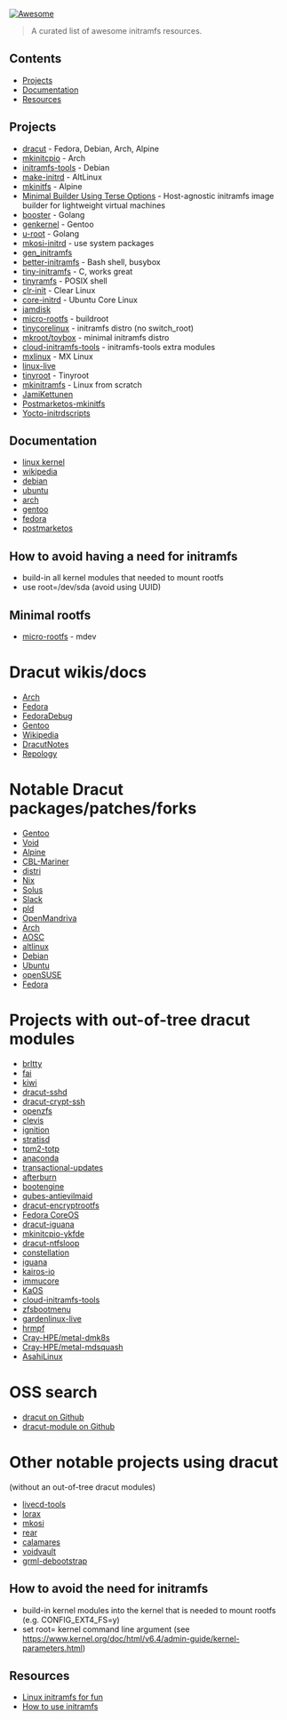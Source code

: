 [![Awesome](https://awesome.re/badge.svg)](https://awesome.re)

> A curated list of awesome initramfs resources.

## Contents

- [Projects](#projects)
- [Documentation](#documentation)
- [Resources](#resources)

## Projects
* [dracut](https://github.com/dracutdevs/dracut) - Fedora, Debian, Arch, Alpine
* [mkinitcpio](https://github.com/archlinux/mkinitcpio) - Arch
* [initramfs-tools](https://salsa.debian.org/kernel-team/initramfs-tools) - Debian
* [make-initrd](https://github.com/osboot/make-initrd) - AltLinux
* [mkinitfs](https://gitlab.alpinelinux.org/alpine/mkinitfs/) - Alpine
* [Minimal Builder Using Terse Options](https://mbuto.sh/mbuto) - Host-agnostic initramfs image builder for lightweight virtual machines
* [booster](https://github.com/anatol/booster) - Golang
* [genkernel](https://gitweb.gentoo.org/proj/genkernel.git) - Gentoo
* [u-root](https://github.com/u-root/u-root) - Golang
* [mkosi-initrd](https://github.com/systemd/mkosi-initrd) - use system packages
* [gen_initramfs](https://github.com/torvalds/linux/blob/master/usr/gen_initramfs.sh)
* [better-initramfs](https://github.com/slashbeast/better-initramfs) - Bash shell, busybox
* [tiny-initramfs](https://github.com/chris-se/tiny-initramfs) - C, works great
* [tinyramfs](https://github.com/illiliti/tinyramfs) - POSIX shell
* [clr-init](https://github.com/clearlinux/clr-init) - Clear Linux
* [core-initrd](https://github.com/snapcore/core-initrd) - Ubuntu Core Linux
* [jamdisk](https://github.com/cbdevnet/jamdisk)
* [micro-rootfs](https://github.com/loicpoulain/micro-rootfs) - buildroot
* [tinycorelinux](https://github.com/tinycorelinux/Core-scripts/blob/master/init) - initramfs distro (no switch_root)
* [mkroot/toybox](https://github.com/landley/toybox/blob/master/scripts/mkroot.sh) - minimal initramfs distro
* [cloud-initramfs-tools](https://launchpad.net/cloud-initramfs-tools/) - initramfs-tools extra modules
* [mxlinux](https://github.com/MX-Linux/build-iso-mx/tree/master/Template/COMMON/initrd) - MX Linux
* [linux-live](https://github.com/Tomas-M/linux-live)
* [tinyroot](https://github.com/troglobit/tinyroot) - Tinyroot
* [mkinitramfs](https://www.linuxfromscratch.org/blfs/view/svn/postlfs/initramfs.html) - Linux from scratch
* [JamiKettunen](https://github.com/JamiKettunen/initramfs-tools)
* [Postmarketos-mkinitfs](https://gitlab.com/postmarketOS/pmaports/-/tree/master/main/postmarketos-mkinitfs)
* [Yocto-initrdscripts](https://github.com/yoctoproject/poky/tree/master/meta/recipes-core/initrdscripts)

## Documentation
* [linux kernel](https://www.kernel.org/doc/html/latest/filesystems/ramfs-rootfs-initramfs.html)
* [wikipedia](https://en.wikipedia.org/wiki/Initial_ramdisk)
* [debian](https://wiki.debian.org/initramfs)
* [ubuntu](https://wiki.ubuntu.com/Initramfs)
* [arch](https://wiki.archlinux.org/title/Arch_boot_process#initramfs)
* [gentoo](https://wiki.gentoo.org/wiki/Initramfs/Guide)
* [fedora](https://fedoraproject.org/wiki/Dracut)
* [postmarketos](https://wiki.postmarketos.org/wiki/The_initramfs)

## How to avoid having a need for initramfs
* build-in all kernel modules that needed to mount rootfs
* use root=/dev/sda (avoid using UUID)

## Minimal rootfs
* [micro-rootfs](https://github.com/loicpoulain/micro-rootfs)  - mdev

# Dracut wikis/docs
 * [Arch](https://wiki.archlinux.org/title/Dracut)
 * [Fedora](https://fedoraproject.org/wiki/Dracut)
 * [FedoraDebug](http://fedoraproject.org/wiki/How_to_debug_Dracut_problems)
 * [Gentoo](https://wiki.gentoo.org/wiki/Dracut)
 * [Wikipedia](https://en.wikipedia.org/wiki/Dracut_(software))
 * [DracutNotes](https://wwoods.fedorapeople.org/doc/dracut-notes.html)
 * [Repology](https://repology.org/project/dracut)

# Notable Dracut packages/patches/forks
 * [Gentoo](https://github.com/gentoo/gentoo/blob/master/sys-kernel/dracut)
 * [Void](https://github.com/void-linux/void-packages/tree/master/srcpkgs/dracut)
 * [Alpine](https://gitlab.alpinelinux.org/alpine/aports/-/tree/master/community/dracut)
 * [CBL-Mariner](https://github.com/microsoft/CBL-Mariner/tree/2.0/SPECS/dracut)
 * [distri](https://github.com/distr1/distri/tree/master/pkgs/dracut)
 * [Nix](https://github.com/NixOS/nixpkgs/tree/master/pkgs/os-specific/linux/dracut)
 * [Solus](https://dev.getsol.us/source/dracut/)
 * [Slack](https://git.slackbuilds.org/slackbuilds/tree/system/dracut)
 * [pld](https://git.pld-linux.org/?p=packages/dracut.git;a=tree)
 * [OpenMandriva](https://github.com/OpenMandrivaAssociation/dracut)
 * [Arch](https://gitlab.archlinux.org/archlinux/packaging/packages/dracut)
 * [AOSC](https://github.com/AOSC-Dev/aosc-os-abbs/tree/stable/app-admin/dracut)
 * [altlinux](https://github.com/altlinux/specs/tree/sisyphus/d/dracut)
 * [Debian](https://salsa.debian.org/debian/dracut/)
 * [Ubuntu](https://git.launchpad.net/ubuntu/+source/dracut/tree/)
 * [openSUSE](https://github.com/openSUSE/dracut)
 * [Fedora](https://src.fedoraproject.org/rpms/dracut)

# Projects with out-of-tree dracut modules
 * [brltty](https://github.com/brltty/brltty/tree/master/Initramfs/Dracut)
 * [fai](https://github.com/faiproject/fai/tree/master/lib/dracut/80fai-autodiscover)
 * [kiwi](https://github.com/OSInside/kiwi/tree/master/dracut/modules.d)
 * [dracut-sshd](https://github.com/gsauthof/dracut-sshd)
 * [dracut-crypt-ssh](https://github.com/dracut-crypt-ssh/dracut-crypt-ssh)
 * [openzfs](https://github.com/openzfs/zfs/tree/master/contrib/dracut)
 * [clevis](https://github.com/latchset/clevis/tree/master/src/luks/systemd/dracut)
 * [ignition](https://github.com/coreos/ignition/tree/main/dracut)
 * [stratisd](https://github.com/stratis-storage/stratisd/tree/master/dracut)
 * [tpm2-totp](https://github.com/tpm2-software/tpm2-totp/tree/master/dist/dracut)
 * [anaconda](https://github.com/rhinstaller/anaconda/tree/master/dracut)
 * [transactional-updates](https://github.com/openSUSE/transactional-update)
 * [afterburn](https://github.com/coreos/afterburn/tree/main/dracut/30afterburn)
 * [bootengine](https://github.com/flatcar/bootengine)
 * [qubes-antievilmaid](https://github.com/QubesOS/qubes-antievilmaid/tree/master/90anti-evil-maid)
 * [dracut-encryptrootfs](https://github.com/Symantec/dracut-encryptrootfs)
 * [Fedora CoreOS](https://github.com/coreos/fedora-coreos-config/tree/testing-devel/overlay.d/05core/usr/lib/dracut/modules.d)
 * [dracut-iguana](https://github.com/aaannz/dracut-iguana)
 * [mkinitcpio-ykfde](https://github.com/eworm-de/mkinitcpio-ykfde/tree/master/dracut)
 * [dracut-ntfsloop](https://github.com/genosse-einhorn/dracut-ntfsloop)
 * [constellation](https://github.com/edgelesssys/constellation/tree/main/image/mkosi.skeleton/usr/lib/dracut/modules.d)
 * [iguana](https://github.com/openSUSE/iguana/tree/main/dracut-iguana)
 * [kairos-io](https://github.com/kairos-io/packages/tree/main/packages/system/dracut/immutable-rootfs/30cos-immutable-rootfs)
 * [immucore](https://github.com/kairos-io/immucore)
 * [KaOS](https://github.com/KaOSx/core/blob/master/dracut)
 * [cloud-initramfs-tools](https://github.com/larsks/cloud-initramfs-tools/tree/master/growroot/dracut/modules.d/50growroot)
 * [zfsbootmenu](https://github.com/zbm-dev/zfsbootmenu/tree/master/dracut)
 * [gardenlinux-live](https://github.com/gardenlinux/gardenlinux/tree/main/features/_pxe/file.include/usr/lib/dracut/modules.d/98gardenlinux-live)
 * [hrmpf](https://github.com/leahneukirchen/hrmpf/tree/master/dracut)
 * [Cray-HPE/metal-dmk8s](https://github.com/Cray-HPE/dracut-metal-dmk8s/tree/main/93metaldmk8s)
 * [Cray-HPE/metal-mdsquash](https://github.com/Cray-HPE/dracut-metal-mdsquash/tree/main/90metalmdsquash)
 * [AsahiLinux](https://github.com/AsahiLinux/asahi-scripts/tree/main/dracut)
   
 # OSS search
 * [dracut on Github](https://github.com/topics/dracut)
 * [dracut-module on Github](https://github.com/topics/dracut-module)

# Other notable projects using dracut 
(without an out-of-tree dracut modules)
 * [livecd-tools](https://github.com/livecd-tools/livecd-tools)
 * [lorax](https://github.com/weldr/lorax)
 * [mkosi](https://github.com/systemd/mkosi)
 * [rear](https://github.com/rear/rear)
 * [calamares](https://github.com/calamares/calamares)
 * [voidvault](https://github.com/atweiden/voidvault)
 * [grml-debootstrap](https://github.com/grml/grml-debootstrap)

## How to avoid the need for initramfs
 * build-in kernel modules into the kernel that is needed to mount rootfs (e.g. CONFIG_EXT4_FS=y)
 * set root= kernel command line argument (see https://www.kernel.org/doc/html/v6.4/admin-guide/kernel-parameters.html)

## Resources
* [Linux initramfs for fun](https://www.youtube.com/watch?v=KQjRnuwb7is)
* [How to use initramfs](https://landley.net/writing/rootfs-howto.html)
